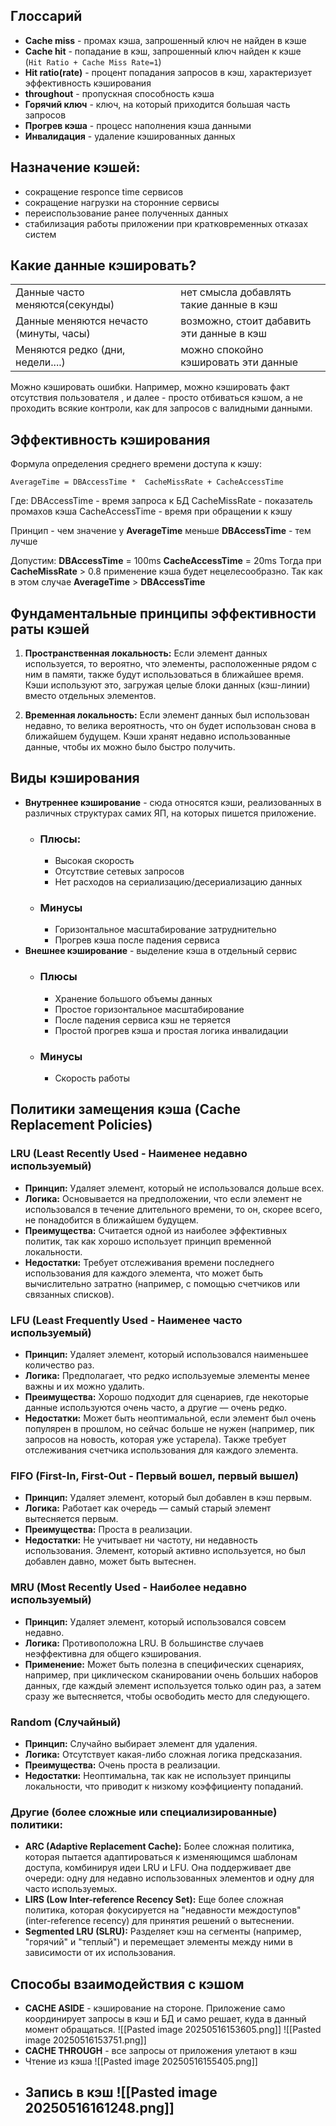 
## Глоссарий
- **Cache miss** - промах кэша, запрошенный ключ не найден в кэше
- **Cache hit** - попадание в кэш, запрошенный ключ найден к кэше 
					(`Hit Ratio + Cache Miss Rate=1`)
- **Hit ratio(rate)** - процент попадания запросов в кэш, характеризует эффективность кэширования
- **throughout** - пропускная способность кэша
- **Горячий ключ** - ключ, на который приходится большая часть запросов
- **Прогрев кэша** - процесс наполнения кэша данными
- **Инвалидация** - удаление кэшированных данных
## Назначение кэшей:
- сокращение responce time сервисов
- сокращение нагрузки на сторонние сервисы
- переиспользование ранее полученных данных
- стабилизация работы приложении при кратковременных отказах систем



## Какие данные кэшировать?

|                                        |                                           |
| -------------------------------------- | ----------------------------------------- |
| Данные часто меняются(секунды)         | нет смысла добавлять такие данные в кэш   |
| Данные меняются нечасто (минуты, часы) | возможно, стоит дабавить эти данные в кэш |
| Меняются редко (дни, недели....)       | можно спокойно кэшировать эти данные      |

Можно кэшировать ошибки. Например, можно кэшировать факт отсутствия пользователя , и далее - просто отбиваться кэшом, а не проходить всякие контроли, как для запросов с валидными данными. 



## Эффективность кэширования


Формула определения среднего времени доступа к кэшу:
```
AverageTime = DBAccessTime *  CacheMissRate + CacheAccessTime
```
Где:
DBAccessTime - время запроса  к БД
CacheMissRate - показатель  промахов кэша
CacheAccessTime - время при обращении к кэшу

Принцип - чем значение у **AverageTime**  меньше **DBAccessTime** - тем лучше

Допустим:
**DBAccessTime** = 100ms
**CacheAccessTime** = 20ms
Тогда при **CacheMissRate** > 0.8 применение кэша будет нецелесообразно. Так как в этом случае **AverageTime** > **DBAccessTime** 


## Фундаментальные принципы эффективности раты кэшей

1. **Пространственная локальность:** Если элемент данных используется, то вероятно, что элементы, расположенные рядом с ним в памяти, также будут использоваться в ближайшее время. Кэши используют это, загружая целые блоки данных (кэш-линии) вместо отдельных элементов.
    
2. **Временная локальность:** Если элемент данных был использован недавно, то велика вероятность, что он будет использован снова в ближайшем будущем. Кэши хранят недавно использованные данные, чтобы их можно было быстро получить.

## Виды кэширования
- **Внутреннее кэширование** - сюда относятся кэши, реализованных в различных структурах самих ЯП, на которых пишется приложение.
	- ### Плюсы:
		- Высокая скорость 
		- Отсутствие сетевых запросов
		- Нет расходов на сериализацию/десериализацию данных
	- ### Минусы
		- Горизонтальное масштабирование затруднительно
		- Прогрев кэша после  падения сервиса
- **Внешнее кэширование** - выделение кэша в отдельный сервис 
	- ### Плюсы
		- Хранение большого объемы данных
		- Простое горизонтальное масштабирование
		- После падения сервиса кэш не теряется
		- Простой прогрев кэша и простая логика инвалидации
	- ### Минусы
		- Скорость работы


## Политики замещения кэша (Cache Replacement Policies)

### LRU (Least Recently Used - Наименее недавно используемый)
- **Принцип:** Удаляет элемент, который не использовался дольше всех.
- **Логика:** Основывается на предположении, что если элемент не использовался в течение длительного времени, то он, скорее всего, не понадобится в ближайшем будущем.
- **Преимущества:** Считается одной из наиболее эффективных политик, так как хорошо использует принцип временной локальности.
- **Недостатки:** Требует отслеживания времени последнего использования для каждого элемента, что может быть вычислительно затратно (например, с помощью счетчиков или связанных списков).

### LFU (Least Frequently Used - Наименее часто используемый) 
- **Принцип:** Удаляет элемент, который использовался наименьшее количество раз.
- **Логика:** Предполагает, что редко используемые элементы менее важны и их можно удалить.
- **Преимущества:** Хорошо подходит для сценариев, где некоторые данные используются очень часто, а другие — очень редко.
- **Недостатки:** Может быть неоптимальной, если элемент был очень популярен в прошлом, но сейчас больше не нужен (например, пик запросов на новость, которая уже устарела). Также требует отслеживания счетчика использования для каждого элемента.

### FIFO (First-In, First-Out - Первый вошел, первый вышел)
- **Принцип:** Удаляет элемент, который был добавлен в кэш первым.
- **Логика:** Работает как очередь — самый старый элемент вытесняется первым.
- **Преимущества:** Проста в реализации.
- **Недостатки:** Не учитывает ни частоту, ни недавность использования. Элемент, который активно используется, но был добавлен давно, может быть вытеснен.

### MRU (Most Recently Used - Наиболее недавно используемый)
- **Принцип:** Удаляет элемент, который использовался совсем недавно.
- **Логика:** Противоположна LRU. В большинстве случаев неэффективна для общего кэширования.
- **Применение:** Может быть полезна в специфических сценариях, например, при циклическом сканировании очень больших наборов данных, где каждый элемент используется только один раз, а затем сразу же вытесняется, чтобы освободить место для следующего.

### Random (Случайный)
- **Принцип:** Случайно выбирает элемент для удаления.
- **Логика:** Отсутствует какая-либо сложная логика предсказания.
- **Преимущества:** Очень проста в реализации.
- **Недостатки:** Неоптимальна, так как не использует принципы локальности, что приводит к низкому коэффициенту попаданий.

### Другие (более сложные или специализированные) политики:
- **ARC (Adaptive Replacement Cache):** Более сложная политика, которая пытается адаптироваться к изменяющимся шаблонам доступа, комбинируя идеи LRU и LFU. Она поддерживает две очереди: одну для недавно использованных элементов и одну для часто используемых.
- **LIRS (Low Inter-reference Recency Set):** Еще более сложная политика, которая фокусируется на "недавности междоступов" (inter-reference recency) для принятия решений о вытеснении.
- **Segmented LRU (SLRU):** Разделяет кэш на сегменты (например, "горячий" и "теплый") и перемещает элементы между ними в зависимости от их использования.



## Способы взаимодействия с кэшом
- **CACHE ASIDE** - кэширование на стороне. Приложение само координирует запросы в кэш и БД и само решает, куда в данный момент обращаться.
 ![[Pasted image 20250516153605.png]]
![[Pasted image 20250516153751.png]] 
- **CACHE THROUGH** - все запросы от приложения улетают в кэш
- Чтение из кэша
	![[Pasted image 20250516155405.png]]
- Запись в кэш ![[Pasted image 20250516161248.png]]
	- 